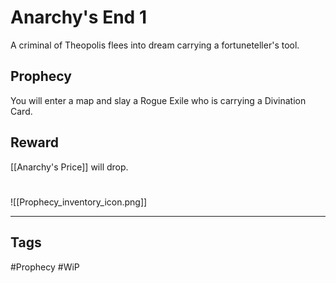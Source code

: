 # Anarchy's End 1
A criminal of Theopolis flees into dream carrying a fortuneteller's tool.
## Prophecy
You will enter a map and slay a Rogue Exile who is carrying a Divination Card.
## Reward
[[Anarchy's Price]] will drop. 
#
![[Prophecy_inventory_icon.png]]

---
## Tags
#Prophecy
#WiP 